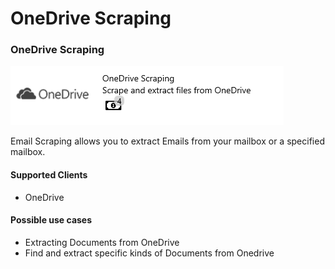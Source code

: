 # OneDrive Scraping

### OneDrive Scraping

![](../.gitbook/assets/47.png)

Email Scraping allows you to extract Emails from your mailbox or a specified mailbox.

#### Supported Clients

* OneDrive

#### Possible use cases

* Extracting Documents from OneDrive
* Find and extract specific kinds of Documents from Onedrive

